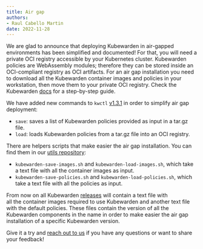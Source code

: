 ```yaml
---
title: Air gap
authors:
- Raul Cabello Martin
date: 2022-11-28
---
```


We are glad to announce that deploying Kubewarden in air-gapped environments has been simplified and documented! For that, you will need a 
private OCI registry accessible by your Kubernetes cluster. Kubewarden policies are WebAssembly modules; therefore
they can be stored inside an OCI-compliant registry as OCI artifacts. 
For an air gap installation you need to download all the Kubewarden container images and policies in your workstation, 
then move them to your private OCI registry. Check the Kubewarden [docs](https://docs.kubewarden.io/operator-manual/airgap/install) 
for a step-by-step guide.

We have added new commands to `kwctl` [v1.3.1](https://github.com/kubewarden/kwctl/releases/tag/v1.3.1) in order to simplify air gap deployment: 
- `save`: saves a list of Kubewarden policies provided as input in a tar.gz file.
- `load`: loads Kubewarden policies from a tar.gz file into an OCI registry.

There are helpers scripts that make easier the air gap installation. You can find them in our [utils repository](https://github.com/kubewarden/utils/tree/main/scripts):
- `kubewarden-save-images.sh` and `kubewarden-load-images.sh`, which take a text file with all the container images as input.
- `kubewarden-save-policies.sh` and `kubewarden-load-policies.sh`, which take a text file with all the policies as input.

From now on all Kubewarden [releases](https://github.com/kubewarden/helm-charts/releases) will contain a text file with  
all the container images required to use Kubewarden and another text file with the default policies. These files contain 
the version of all the Kubewarden components in the name in order to make easier the air gap installation of a specific 
Kubewarden version.

Give it a try and [reach out to us](https://kubernetes.slack.com/?redir=%2Fmessages%2Fkubewarden) if you have any questions 
or want to share your feedback!
